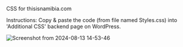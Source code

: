 CSS for thisisnamibia.com

Instructions:
Copy & paste the code (from file named Styles.css) into 'Additional CSS' backend page on WordPress.

![Screenshot from 2024-08-13 14-53-46](https://github.com/user-attachments/assets/c5ea6f01-3680-4f87-9218-9c408add3a6a)
